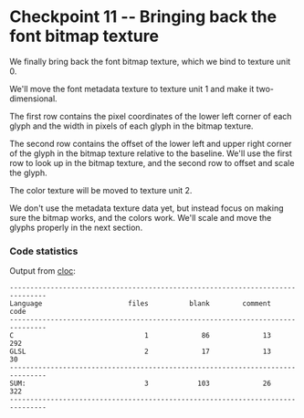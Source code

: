 # Checkpoint 11 -- Bringing back the font bitmap texture

We finally bring back the font bitmap texture, which we bind to texture unit 0. 

We'll move the font metadata texture to texture unit 1 and make it two-dimensional. 

The first row contains the pixel coordinates of the lower left corner of each glyph and the width in pixels of each glyph in the bitmap texture. 

The second row contains the offset of the lower left and upper right corner of the glyph in the bitmap texture relative to the baseline. We'll use the first row to look up in the bitmap texture, and the second row to offset and scale the glyph. 

The color texture will be moved to texture unit 2.

We don't use the metadata texture data yet, but instead focus on making sure the bitmap works, and the colors work. We'll scale and move the glyphs properly in the next section.


### Code statistics

Output from [cloc](https://github.com/AlDanial/cloc):
```
-------------------------------------------------------------------------------
Language                     files          blank        comment           code
-------------------------------------------------------------------------------
C                                1             86             13            292
GLSL                             2             17             13             30
-------------------------------------------------------------------------------
SUM:                             3            103             26            322
-------------------------------------------------------------------------------
```